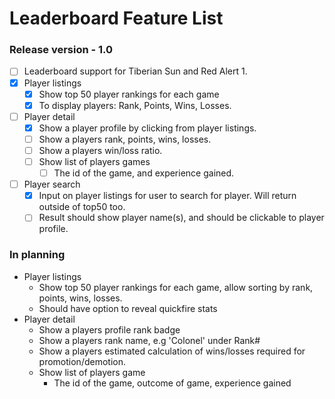 # Leaderboard Feature List

### Release version - 1.0
- [ ] Leaderboard support for Tiberian Sun and Red Alert 1.
- [x] Player listings
  - [x] Show top 50 player rankings for each game
  - [x] To display players: Rank, Points, Wins, Losses.
- [ ] Player detail
  - [x] Show a player profile by clicking from player listings.
  - [ ] Show a players rank, points, wins, losses.
  - [ ] Show a players win/loss ratio.
  - [ ] Show list of players games
    - [ ] The id of the game, and experience gained.
- [ ] Player search
  - [x] Input on player listings for user to search for player. Will return outside of top50 too.
  - [ ] Result should show player name(s), and should be clickable to player profile.

### In planning

- Player listings
  - Show top 50 player rankings for each game, allow sorting by rank, points, wins, losses.
  - Should have option to reveal quickfire stats
- Player detail
  - Show a players profile rank badge
  - Show a players rank name, e.g 'Colonel' under Rank#
  - Show a players estimated calculation of wins/losses required for promotion/demotion.
  - Show list of players game
    - The id of the game, outcome of game, experience gained
